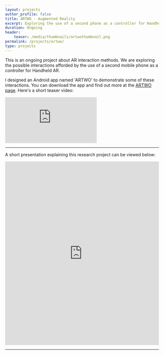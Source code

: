 ```yaml
---
layout: projects
author_profile: false
title: ARTWO - Augmented Reality
excerpt: Exploring the use of a second phone as a controller for Handheld AR experiences.
duration: Ongoing
header:
    teaser: /media/thumbnails/artwothumbnail.png
permalink: /projects/artwo/
type: projects
---
```


This is an ongoing project about AR interaction methods. We are exploring the possible interactions afforded by the use of a second mobile phone as a controller for Handheld AR.

I designed an Android app named 'ARTWO' to demonstrate some of these interactions. You can download the app and find out more at the [ARTWO page](https://rishivanukuru.com/artwo/). Here's a short teaser video:

<iframe class = "video" src="https://www.youtube.com/embed/tGxPzaMrzkY" frameborder="0" allow="accelerometer; autoplay; encrypted-media; gyroscope; picture-in-picture" allowfullscreen></iframe>

---

A short presentation explaining this research project can be viewed below:



<iframe class= "video" src="https://docs.google.com/presentation/d/e/2PACX-1vRELXOdR-ylIB3Xhg7dN3ueNsmbPwTJktmpePfnqyk-biqCslMglvD6K_fXlMV8lLKx6l6WtX04i7yc/embed?start=false&loop=false&delayms=60000" frameborder="0" width="100%" height = "600vh"  allowfullscreen="true" mozallowfullscreen="true" webkitallowfullscreen="true"></iframe>

---

